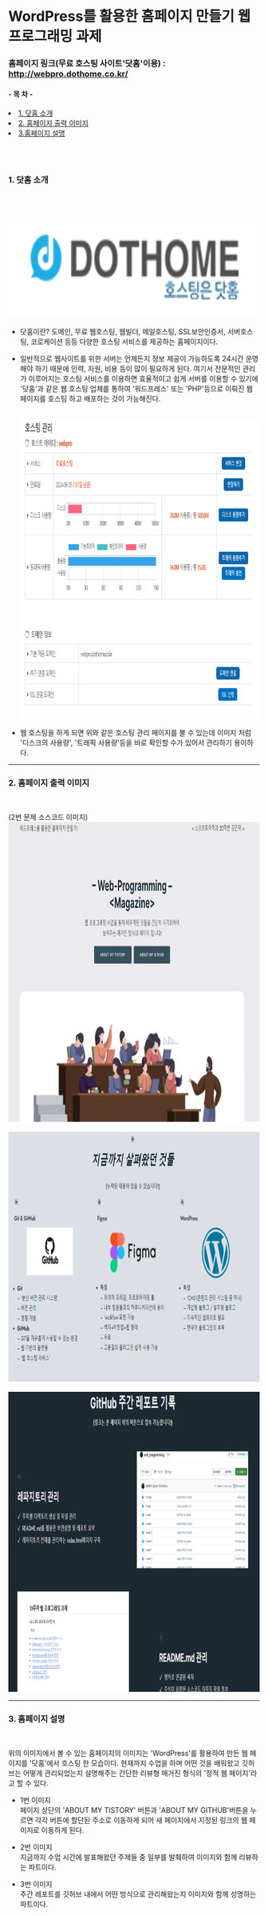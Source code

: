<!------------------제 목------------------------->

# WordPress를 활용한 홈페이지 만들기 웹 프로그래밍 과제

<!----------------------- 앵커로 연결된 목차 지정--------------------------->
### 홈페이지 링크(무료 호스팅 사이트'닷홈'이용) : http://webpro.dothome.co.kr/

#### - 목 차 -

<li><a href="#first">1. 닷홈 소개</a></li>
<li><a href="#second">2. 홈페이지 출력 이미지</a></li>
<li><a href="#third">3.홈페이지 설명</a></li>

<br><br>

<!------------------------------첫 번째 문제--------------------------------------->

### <strong id = "first"><b>1. 닷홈 소개</b></strong>
<br>

<p>
<br><img src="00.png" width="500" height="200" title="px(픽셀) 크기 설정" alt="1번 이미지"></img><br/>

- 닷홈이란? 도메인, 무료 웹호스팅, 웹빌더, 메일호스팅, SSL보안인증서, 서버호스팅, 코로케이션 등등 다양한 호스팅 서비스를 제공하는 홈페이지이다.
- 일반적으로 웹사이트를 위한 서버는 언제든지 정보 제공이 가능하도록 24시간 운영해야 하기 때문에 인력, 자원, 비용 등이 많이 필요하게 된다.
  여기서 전문적인 관리가 이루어지는 호스팅 서비스를 이용하면 효율적이고 쉽게 서버를 이용할 수 있기에 '닷홈'과 같은 웹 호스팅 업체를 통하여 '워드프레스' 또는 'PHP'등으로 이뤄진
  웹 페이지를 호스팅 하고 배포하는 것이 가능해진다.



  <br><img src="000.png" width="800" height="600" title="px(픽셀) 크기 설정" alt="1번 이미지"></img><br/>
- 웹 호스팅을 하게 되면 위와 같은 호스팅 관리 페이지를 볼 수 있는데 이미지 처럼 '디스크의 사용량', '트래픽 사용량'등을 바로 확인할 수가 있어서 관리하기 용이하다.
</p>

<hr>

<!-------------------------------두 번째 문제----------------------------------->

### <strong id = "second"><b>2. 홈페이지 출력 이미지</b></strong>
<br>

<p>
(2번 문제 소스코드 이미지)
<br><img src="1.png" width="900" height="600" title="px(픽셀) 크기 설정" alt="1번 이미지"></img><br/>
<br><img src="2.png" width="900" height="500" title="px(픽셀) 크기 설정" alt="2번 이미지"></img><br/>
<br><img src="3.png" width="800" height="600" title="px(픽셀) 크기 설정" alt="3번 이미지"></img><br/>
</p>

<hr>

<!-------------------------------세 번째 문제----------------------------------->

### <strong id = "third"><b>3. 홈페이지 설명</b></strong>
<br>

<p>
위의 이미지에서 볼 수 있는 홈페이지의 이미지는 'WordPress'를 활용하여 만든 웹 페이지를 '닷홈'에서 호스팅 한 모습이다.
현재까지 수업을 하며 어떤 것을 배워왔고 깃허브는 어떻게 관리되었는지 설명해주는 간단한 리뷰형 매거진 형식의 '정적 웹 페이지'라고 할 수 있다.
  
- 1번 이미지<br>
페이지 상단의 'ABOUT MY TISTORY' 버튼과 'ABOUT MY GITHUB'버튼을 누르면 각각 버튼에 할단된 주소로 이동하게 되어 새 페이지에서
지정된 링크의 웹 페이지로 이동하게 된다.

- 2번 이미지<br>
지금까지 수업 시간에 발표해왔던 주제들 중 일부를 발췌하여 이미지와 함께 리뷰하는 파트이다.

- 3번 이미지<br>
주간 레포트를 깃허브 내에서 어떤 방식으로 관리해왔는지 이미지와 함께 성명하는 파트이다.
</p>
